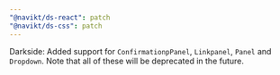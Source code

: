 ```yaml
---
"@navikt/ds-react": patch
"@navikt/ds-css": patch
---
```


Darkside: Added support for `ConfirmationpPanel`, `Linkpanel`, `Panel` and `Dropdown`. Note that all of these will be deprecated in the future.
